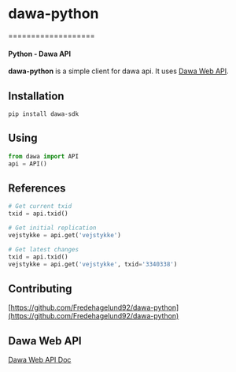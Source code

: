 # dawa-python
===================
#### Python - Dawa API

**dawa-python** is a simple client for dawa api. It uses [Dawa Web API](https://dawa.aws.dk/dok/api).

## Installation
```
pip install dawa-sdk
```

## Using
```python
from dawa import API
api = API()
```

## References
```python
# Get current txid
txid = api.txid()

# Get initial replication
vejstykke = api.get('vejstykke')

# Get latest changes
txid = api.txid()
vejstykke = api.get('vejstykke', txid='3340338')

```



## Contributing
[https://github.com/Fredehagelund92/dawa-python](https://github.com/Fredehagelund92/dawa-python)

## Dawa Web API
[Dawa Web API Doc](https://dawa.aws.dk/dok/api)
